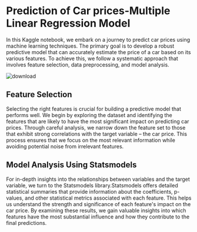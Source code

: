 # Prediction of Car prices-Multiple Linear Regression Model
In this Kaggle notebook, we embark on a journey to predict car prices using machine learning techniques. The primary goal is to develop a robust predictive model that can accurately estimate the price of a car based on its various features. To achieve this, we follow a systematic approach that involves feature selection, data preprocessing, and model analysis.

![download](https://github.com/salonimeshram13/Prediction-of-Car-prices-Linear-Regression-Model/assets/136232688/5409dd97-7a7b-4acf-9d5d-9575a5c6c33b)


## Feature Selection
Selecting the right features is crucial for building a predictive model that performs well. We begin by exploring the dataset and identifying the features that are likely to have the most significant impact on predicting car prices. Through careful analysis, we narrow down the feature set to those that exhibit strong correlations with the target variable – the car price. This process ensures that we focus on the most relevant information while avoiding potential noise from irrelevant features.

## Model Analysis Using Statsmodels
For in-depth insights into the relationships between variables and the target variable, we turn to the Statsmodels library.Statsmodels offers detailed statistical summaries that provide information about the coefficients, p-values, and other statistical metrics associated with each feature. This helps us understand the strength and significance of each feature's impact on the car price. By examining these results, we gain valuable insights into which features have the most substantial influence and how they contribute to the final predictions.
